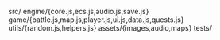 src/
  engine/{core.js,ecs.js,audio.js,save.js}
  game/{battle.js,map.js,player.js,ui.js,data.js,quests.js}
  utils/{random.js,helpers.js}
assets/{images,audio,maps}
tests/

